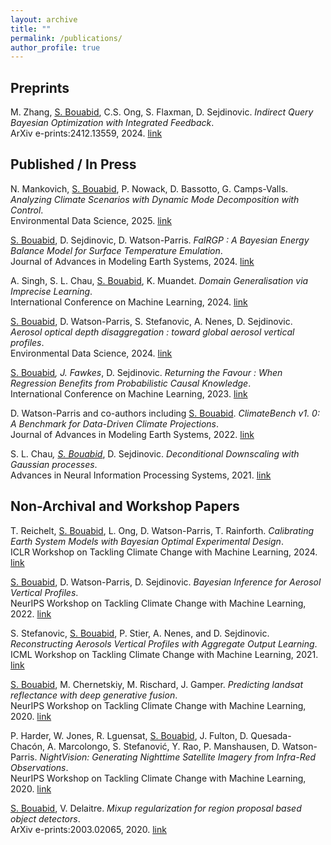 ```yaml
---
layout: archive
title: ""
permalink: /publications/
author_profile: true
---
```


## Preprints

M. Zhang, <ins>S. Bouabid</ins>, C.S. Ong, S. Flaxman, D. Sejdinovic. _Indirect Query Bayesian Optimization with Integrated Feedback_. <br> ArXiv e-prints:2412.13559, 2024. [link](https://arxiv.org/abs/2412.13559)



## Published / In Press

N. Mankovich, <ins>S. Bouabid</ins>, P. Nowack, D. Bassotto, G. Camps-Valls. _Analyzing Climate Scenarios with Dynamic Mode Decomposition with Control_. <br> Environmental Data Science, 2025. [link](https://doi.org/10.1017/eds.2025.8)


<ins>S. Bouabid</ins>, D. Sejdinovic, D. Watson-Parris. _FaIRGP : A Bayesian Energy Balance Model for Surface Temperature Emulation_. <br> Journal of Advances in Modeling Earth Systems, 2024. [link](https://agupubs.onlinelibrary.wiley.com/doi/full/10.1029/2023MS003926)


A. Singh, S. L. Chau, <ins>S. Bouabid</ins>, K. Muandet. _Domain Generalisation via Imprecise Learning_. <br> International
Conference on Machine Learning, 2024. [link](https://proceedings.mlr.press/v235/singh24a.html)


<ins>S. Bouabid</ins>, D. Watson-Parris, S. Stefanovic, A. Nenes, D. Sejdinovic. _Aerosol optical depth disaggregation : toward global aerosol vertical profiles_. <br> Environmental Data Science, 2024. [link](https://www.cambridge.org/core/journals/environmental-data-science/article/aerosol-optical-depth-disaggregation-toward-global-aerosol-vertical-profiles/8CCB065837EDC3E2DFA731AA5C73092E)


<ins>S. Bouabid</ins><sup>*</sup>, J. Fawkes<sup>*</sup>, D. Sejdinovic. _Returning the Favour : When Regression Benefits from Probabilistic Causal Knowledge_. <br> International Conference on Machine Learning, 2023. [link](https://proceedings.mlr.press/v202/bouabid23a.html)


D. Watson-Parris and co-authors including <ins>S. Bouabid</ins>. _ClimateBench v1. 0: A Benchmark for Data-Driven Climate Projections_. <br> Journal of Advances in Modeling Earth Systems, 2022. [link](https://agupubs.onlinelibrary.wiley.com/doi/full/10.1029/2021MS002954)


S. L. Chau<sup>*</sup>, <ins>S. Bouabid</ins><sup>*</sup>, D. Sejdinovic. _Deconditional Downscaling with Gaussian processes_. <br> Advances in Neural Information Processing Systems, 2021. [link](https://proceedings.neurips.cc/paper_files/paper/2021/hash/94aef38441efa3380a3bed3faf1f9d5d-Abstract.html)





## Non-Archival and Workshop Papers


T. Reichelt, <ins>S. Bouabid</ins>, L. Ong, D. Watson-Parris, T. Rainforth. _Calibrating Earth System Models with Bayesian Optimal Experimental Design_. <br> ICLR Workshop on Tackling Climate Change with Machine Learning, 2024. [link](https://www.climatechange.ai/papers/iclr2024/74)


<ins>S. Bouabid</ins>, D. Watson-Parris, D. Sejdinovic. _Bayesian Inference for Aerosol Vertical Profiles_. <br> NeurIPS Workshop on Tackling Climate Change with Machine Learning, 2022. [link](https://www.climatechange.ai/papers/neurips2022/4)


S. Stefanovic, <ins>S. Bouabid</ins>, P. Stier, A. Nenes, and D. Sejdinovic. _Reconstructing Aerosols Vertical Profiles with Aggregate Output Learning_. <br> ICML Workshop on Tackling Climate Change with Machine Learning, 2021. [link](https://eartharxiv.org/repository/view/2512/)


<ins>S. Bouabid</ins>, M. Chernetskiy, M. Rischard, J. Gamper. _Predicting landsat reflectance with deep generative fusion_. <br> NeurIPS Workshop on Tackling Climate Change with Machine Learning, 2020. [link](https://www.climatechange.ai/papers/neurips2020/17) 


P. Harder, W. Jones, R. Lguensat, <ins>S. Bouabid</ins>, J. Fulton, D. Quesada-Chacón, A. Marcolongo, S. Stefanović, Y. Rao, P. Manshausen, D. Watson-Parris. _NightVision: Generating Nighttime Satellite Imagery from Infra-Red Observations_. <br>  NeurIPS Workshop on Tackling Climate Change with Machine Learning, 2020. [link](https://www.climatechange.ai/papers/neurips2020/30)


<ins>S. Bouabid</ins>, V. Delaitre. _Mixup regularization for region proposal based object detectors_. <br> ArXiv e-prints:2003.02065, 2020. [link](https://arxiv.org/abs/2003.02065)
